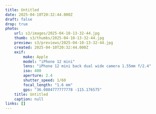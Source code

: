 ```yaml
---
title: Untitled
date: 2025-04-10T20:32:44.000Z
draft: false
drop: true
photo:
    url: s3/images/2025-04-10-13-32-44.jpg
    thumb: s3/thumbs/2025-04-10-13-32-44.jpg
    preview: s3/previews/2025-04-10-13-32-44.jpg
    created: 2025-04-10T20:32:44.000Z
    exif:
        make: Apple
        model: "iPhone 12 mini"
        lens: "iPhone 12 mini back dual wide camera 1.55mm f/2.4"
        iso: 400
        aperture: 2.4
        shutter_speed: 1/60
        focal_length: "1.6 mm"
        gps: "36.0884777777778 -115.176575"
    title: Untitled
    caption: null
links: []
---
```

